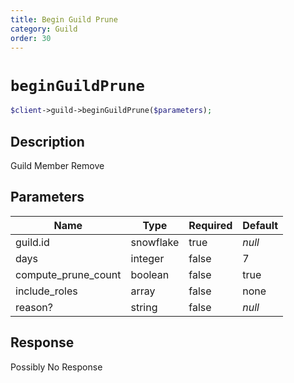 ```yaml
---
title: Begin Guild Prune
category: Guild
order: 30
---
```


# `beginGuildPrune`

```php
$client->guild->beginGuildPrune($parameters);
```

## Description

Guild Member Remove

## Parameters


Name | Type | Required | Default
--- | --- | --- | ---
guild.id | snowflake | true | *null*
days | integer | false | 7
compute_prune_count | boolean | false | true
include_roles | array | false | none
reason? | string | false | *null*

## Response

Possibly No Response

